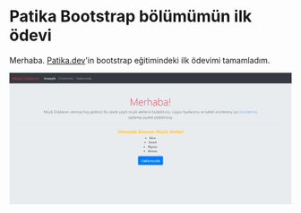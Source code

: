 # Patika Bootstrap bölümümün ilk ödevi

Merhaba. [Patika.dev](https://www.patika.dev/tr)'in bootstrap eğitimindeki ilk ödevimi tamamladım.

<img src="img/müzik-dükkanım.PNG" alt="Müzik Dükkanım">